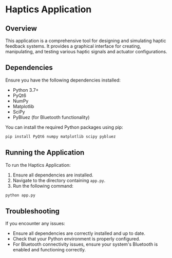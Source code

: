 # Haptics Application

## Overview
This application is a comprehensive tool for designing and simulating haptic feedback systems. It provides a graphical interface for creating, manipulating, and testing various haptic signals and actuator configurations.

## Dependencies
Ensure you have the following dependencies installed:

- Python 3.7+
- PyQt6
- NumPy
- Matplotlib
- SciPy
- PyBluez (for Bluetooth functionality)

You can install the required Python packages using pip:

```bash
pip install PyQt6 numpy matplotlib scipy pybluez
```

## Running the Application
To run the Haptics Application:

1. Ensure all dependencies are installed.
2. Navigate to the directory containing `app.py`.
3. Run the following command:

```bash
python app.py
```

## Troubleshooting
If you encounter any issues:
- Ensure all dependencies are correctly installed and up to date.
- Check that your Python environment is properly configured.
- For Bluetooth connectivity issues, ensure your system's Bluetooth is enabled and functioning correctly.

